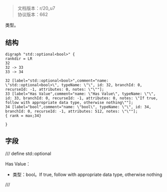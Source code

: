 # <!-- md:samp std::optional<bool> -->

> 文档版本：r/20_u7<br/>协议版本：662

<!-- md:samp std::optional<bool> -->类型。

## 结构

```viz
digraph "std::optional<bool>" {
rankdir = LR
32
32 -> 33
33 -> 34

32 [label="std::optional<bool>",comment="name: \"std::optional<bool>\", typeName: \"\", id: 32, branchId: 0, recurseId: -1, attributes: 0, notes: \"\""];
33 [label="Has Value",comment="name: \"Has Value\", typeName: \"\", id: 33, branchId: 0, recurseId: -1, attributes: 0, notes: \"If true, follow with appropriate data type, otherwise nothing\""];
34 [label="bool",comment="name: \"bool\", typeName: \"\", id: 34, branchId: 0, recurseId: -1, attributes: 512, notes: \"\""];
{ rank = max;34}

}

```

## 字段

/// define
std::optional<bool>

Has Value：<!-- md:samp bool -->

- 类型：bool。If true, follow with appropriate data type, otherwise nothing


///
